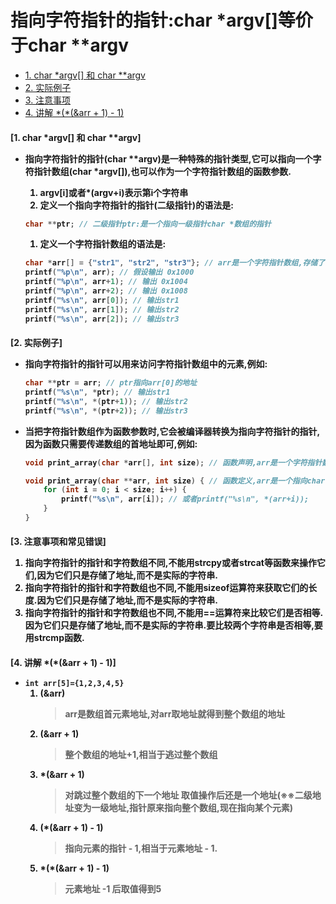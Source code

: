 # 指向字符指针的指针:char *argv[]等价于char **argv

- [1. char *argv[] 和 char **argv](#1)  
- [2. 实际例子](#2)  
- [3. 注意事项](#3)  
- [4. 讲解 \*(*(&arr + 1) - 1)](#4)  

<h4 id="1">[1. char *argv[] 和 char **argv]</h>  

- 指向字符指针的指针(char **argv)是一种特殊的指针类型,它可以指向一个字符指针数组(char *argv[]),也可以作为一个字符指针数组的函数参数.
	1. argv[i]或者*(argv+i)表示第i个字符串  
	1. 定义一个指向字符指针的指针(二级指针)的语法是:  
	```c
	char **ptr; // 二级指针ptr:是一个指向一级指针char *数组的指针
	```

	1. 定义一个字符指针数组的语法是:  
	```c
	char *arr[] = {"str1", "str2", "str3"}; // arr是一个字符指针数组,存储了三个字符串常量的地址
	printf("%p\n", arr); // 假设输出 0x1000
	printf("%p\n", arr+1); // 输出 0x1004
	printf("%p\n", arr+2); // 输出 0x1008
	printf("%s\n", arr[0]); // 输出str1
	printf("%s\n", arr[1]); // 输出str2
	printf("%s\n", arr[2]); // 输出str3
	```

<h4 id="2">[2. 实际例子]</h>  

- 指向字符指针的指针可以用来访问字符指针数组中的元素,例如:  
	```c
	char **ptr = arr; // ptr指向arr[0]的地址
	printf("%s\n", *ptr); // 输出str1
	printf("%s\n", *(ptr+1)); // 输出str2
	printf("%s\n", *(ptr+2)); // 输出str3
	```

- 当把字符指针数组作为函数参数时,它会被编译器转换为指向字符指针的指针,因为函数只需要传递数组的首地址即可,例如:  
	```c
	void print_array(char *arr[], int size); // 函数声明,arr是一个字符指针数组
	
	void print_array(char **arr, int size) { // 函数定义,arr是一个指向char *类型的指针,和上面等价
		for (int i = 0; i < size; i++) {
			printf("%s\n", arr[i]); // 或者printf("%s\n", *(arr+i));
		}
	}
	```

<h4 id="3">[3. 注意事项和常见错误]</h>  

1. 指向字符指针的指针和字符数组不同,不能用strcpy或者strcat等函数来操作它们,因为它们只是存储了地址,而不是实际的字符串.  
1. 指向字符指针的指针和字符数组也不同,不能用sizeof运算符来获取它们的长度.因为它们只是存储了地址,而不是实际的字符串.  
1. 指向字符指针的指针和字符数组也不同,不能用==运算符来比较它们是否相等.因为它们只是存储了地址,而不是实际的字符串.要比较两个字符串是否相等,要用strcmp函数.  

<h4 id="4">[4. 讲解 *(*(&arr + 1) - 1)]</h>  

- `int arr[5]={1,2,3,4,5}`  
	1. (&arr)  
		> arr是数组首元素地址,对arr取地址就得到整个数组的地址  
	1. (&arr + 1)  
		> 整个数组的地址+1,相当于逃过整个数组  
	1. *(&arr + 1)  
		> 对跳过整个数组的下一个地址 取值操作后还是一个地址(※※二级地址变为一级地址,指针原来指向整个数组,现在指向某个元素)  
	1. (*(&arr + 1) - 1)  
		> 指向元素的指针 - 1,相当于元素地址 - 1.  
	1. \*(*(&arr + 1) - 1)  
		> 元素地址 -1 后取值得到5  




